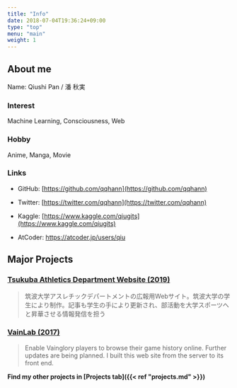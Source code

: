 ```yaml
---
title: "Info"
date: 2018-07-04T19:36:24+09:00
type: "top"
menu: "main"
weight: 1
---
```


## About me
Name: Qiushi Pan / 潘 秋実  

### Interest
Machine Learning, Consciousness, Web

### Hobby
Anime, Manga, Movie

### Links

- GitHub: [https://github.com/qqhann](https://github.com/qqhann)

- Twitter: [https://twitter.com/qqhann](https://twitter.com/qqhann)

- Kaggle: [https://www.kaggle.com/qiugits](https://www.kaggle.com/qiugits)

- AtCoder: https://atcoder.jp/users/qiu




## Major Projects
### [Tsukuba Athletics Department Website (2019)](https://athletics.tsukuba.ac.jp/)

> 筑波大学アスレチックデパートメントの広報用Webサイト。筑波大学の学生により制作。記事も学生の手により更新され、部活動を大学スポーツへと昇華させる情報発信を担う

### [VainLab (2017)](https://gitshell.net/vainlab)

> Enable Vainglory players to browse their game history online. Further updates are being planned. I built this web site from the server to its front end.

**Find my other projects in [Projects tab]({{< ref "projects.md" >}})**